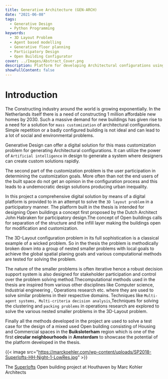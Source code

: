 ```yaml
---
title: Generative Architecture (GEN-ARCH)
date: "2021-06-08"
tags:
  - Generative Design
  - Python Programming
keywords:
  - 3D Layout Problem
  - Agent based modelling
  - Generative floor planning
  - Participatory Design 
  - Open Building Configurator
cover: ../Images/Abstract_Cover.png
description: Platform for developing Architectural configurations using generative design methodologies.
showFullContent: false
---
```

# Introduction

The Constructing industry around the world is growing exponentially. In the Netherlands itself there is a need of constructing 1 million affordable new homes by 2030. Such a massive demand for new buildings has given rise to a need for a solution for `mass customization` of architectural configurations. Simple repetition or a badly configured building is not ideal and can lead to a lot of social and environmental problems.

Generative Design can offer a digital solution for this mass customization problem for generating Architectural configurations. It can utilize the power of `Artificial intelligence` in design to generate a system where designers can create custom solutions rapidly.

The second part of the customization problem is the user participation in determining the customization goals. More often than not the end users of the built space do not get an opinion in the configuration process and this leads to a undemocratic design solutions producing urban inequality.

In this project a comprehensive digital solution by means of a digital platform is provided to in an attempt to solve the `3D layout problem` in a participatory manner. The platform built in the thesis is intended for designing Open buildings a concept first proposed by the Dutch Architect John Habraken for participatory design.The concept of Open buildings calls for separation of the structure and the infill layer making the buildings open for modification and customization.

The 3D-Layout configuration problem in its full sophistication is a classical example of a wicked problem. So in the thesis the problem is methodically broken down into a group of nested smaller problems with local goals to achieve the global spatial planing goals and various computational methods are tested for solving the problem.

The nature of the smaller problems is often iterative hence a robust decision support system is also designed for stakeholder participation and control over the problem solving method.Thecomputational methods used in the thesis are inspired from various other disciplines like Computer science, Industrial engineering , Operations research etc. where they are used to solve similar problems in their respective domains. Techniques like `Multi-agent systems, Multi-criteria decision analysis`,Techniques for solving the clustering and `packing problems` in operations research are explored to solve the various nested smaller problems in the 3D-Layout problem.

Finally all the methods developed in the project are used to solve a test case for the design of a mixed used Open building consisting of Housing and Commercial spaces in the **Buiksloterham** region which is one of the first **circular neighbourhoods**  in **Amsterdam** to showcase the potential of the platform developed in the thesis.

{{< image src="https://marckoehler.com/wp-content/uploads/SP2018-Superlofts-HH-Night-1-LowRes.jpg" >}}

The [Superlofts](https://marckoehler.com/project/superlofts-houthavens/) Open building project at Houthaven by Marc Kohler Architects
